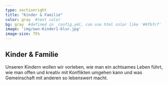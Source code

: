 ```yaml
---
type: sectionright
title: "Kinder & Familie"
color: gray  #text color
bg: gray  #defined in _config.yml, can use html color like '#0fbfcf'
image: 'img/own-Kinder1-blur.jpg'
image-size: 75%
---
```


## Kinder & Familie

Unseren Kindern wollen wir vorleben, wie man ein achtsames Leben führt, wie man offen und kreativ mit Konflikten umgehen kann und was Gemeinschaft mit anderen so lebenswert macht.
